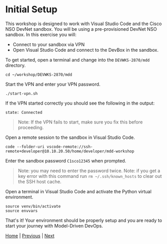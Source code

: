 # Initial Setup

This workshop is designed to work with Visual Studio Code and the Cisco NSO DevNet sandbox. You will be using a pre-provisioned DevNet NSO sandbox.  In this exercise you will:

- Connect to your sandbox via VPN
- Open Visual Studio Code and connect to the DevBox in the sandbox.

To get started, open a terminal and change into the `DEVWKS-2870/mdd` directory.

```
cd ~/workshop/DEVWKS-2870/mdd
```

Start the VPN and enter your VPN password.

```
./start-vpn.sh
```
If the VPN started correctly you should see the following in the output:

```
state: Connected
```

> Note: If the VPN fails to start, make sure you fix this before proceeding.

Open a remote session to the sandbox in Visual Studio Code.

```
code --folder-uri vscode-remote://ssh-remote+developer@10.10.20.50/home/developer/mdd-workshop
```

Enter the sandbox password `C1sco12345` when prompted.

> Note: you may need to enter the password twice.
> Note: if you get a key error with this command run `rm ~/.ssh/known_hosts` to clear out the SSH host cache.

Open a terminal in Visual Studio Code and activate the Python virtual environment.

```
source venv/bin/activate
source envvars
```
That's it! Your environment should be properly setup and you are ready to start your journey with Model-Driven DevOps.

[Home](../README.md#workshop-exercises) | [Previous](../README.md#workshop-exercises) | [Next](explore-inventory.md#exploring-the-inventory)
